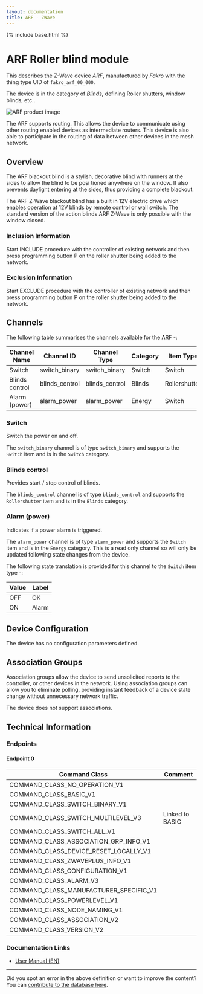 ```yaml
---
layout: documentation
title: ARF - ZWave
---
```


{% include base.html %}

# ARF Roller blind module
This describes the Z-Wave device *ARF*, manufactured by *Fakro* with the thing type UID of ```fakro_arf_00_000```.

The device is in the category of *Blinds*, defining Roller shutters, window blinds, etc..

![ARF product image](https://opensmarthouse.org/zwavedatabase/848/image/)


The ARF supports routing. This allows the device to communicate using other routing enabled devices as intermediate routers.  This device is also able to participate in the routing of data between other devices in the mesh network.

## Overview

The ARF blackout blind is a stylish, decorative blind with runners at the sides to allow the blind to be posi tioned anywhere on the window. It also prevents daylight entering at the sides, thus providing a complete blackout. 

The ARF Z-Wave blackout blind has a built in 12V electric drive which enables operation at 12V blinds by remote control or wall switch. The standard version of the action blinds ARF Z-Wave is only possible with the window closed. 

### Inclusion Information

Start INCLUDE procedure with the controller of existing network and then press programming button P on the roller shutter being added to the network.

### Exclusion Information

Start EXCLUDE procedure with the controller of existing network and then press programming button P on the roller shutter being added to the network.

## Channels

The following table summarises the channels available for the ARF -:

| Channel Name | Channel ID | Channel Type | Category | Item Type |
|--------------|------------|--------------|----------|-----------|
| Switch | switch_binary | switch_binary | Switch | Switch | 
| Blinds control | blinds_control | blinds_control | Blinds | Rollershutter | 
| Alarm (power) | alarm_power | alarm_power | Energy | Switch | 

### Switch
Switch the power on and off.

The ```switch_binary``` channel is of type ```switch_binary``` and supports the ```Switch``` item and is in the ```Switch``` category.

### Blinds control
Provides start / stop control of blinds.

The ```blinds_control``` channel is of type ```blinds_control``` and supports the ```Rollershutter``` item and is in the ```Blinds``` category.

### Alarm (power)
Indicates if a power alarm is triggered.

The ```alarm_power``` channel is of type ```alarm_power``` and supports the ```Switch``` item and is in the ```Energy``` category. This is a read only channel so will only be updated following state changes from the device.

The following state translation is provided for this channel to the ```Switch``` item type -:

| Value | Label     |
|-------|-----------|
| OFF | OK |
| ON | Alarm |



## Device Configuration

The device has no configuration parameters defined.

## Association Groups

Association groups allow the device to send unsolicited reports to the controller, or other devices in the network. Using association groups can allow you to eliminate polling, providing instant feedback of a device state change without unnecessary network traffic.

The device does not support associations.
## Technical Information

### Endpoints

#### Endpoint 0

| Command Class | Comment |
|---------------|---------|
| COMMAND_CLASS_NO_OPERATION_V1| |
| COMMAND_CLASS_BASIC_V1| |
| COMMAND_CLASS_SWITCH_BINARY_V1| |
| COMMAND_CLASS_SWITCH_MULTILEVEL_V3| Linked to BASIC|
| COMMAND_CLASS_SWITCH_ALL_V1| |
| COMMAND_CLASS_ASSOCIATION_GRP_INFO_V1| |
| COMMAND_CLASS_DEVICE_RESET_LOCALLY_V1| |
| COMMAND_CLASS_ZWAVEPLUS_INFO_V1| |
| COMMAND_CLASS_CONFIGURATION_V1| |
| COMMAND_CLASS_ALARM_V3| |
| COMMAND_CLASS_MANUFACTURER_SPECIFIC_V1| |
| COMMAND_CLASS_POWERLEVEL_V1| |
| COMMAND_CLASS_NODE_NAMING_V1| |
| COMMAND_CLASS_ASSOCIATION_V2| |
| COMMAND_CLASS_VERSION_V2| |

### Documentation Links

* [User Manual (EN)](https://opensmarthouse.org/zwavedatabase/848/reference/ARF-ARP-Z-WAVE-EN.pdf)

---

Did you spot an error in the above definition or want to improve the content?
You can [contribute to the database here](https://opensmarthouse.org/zwavedatabase/848).
